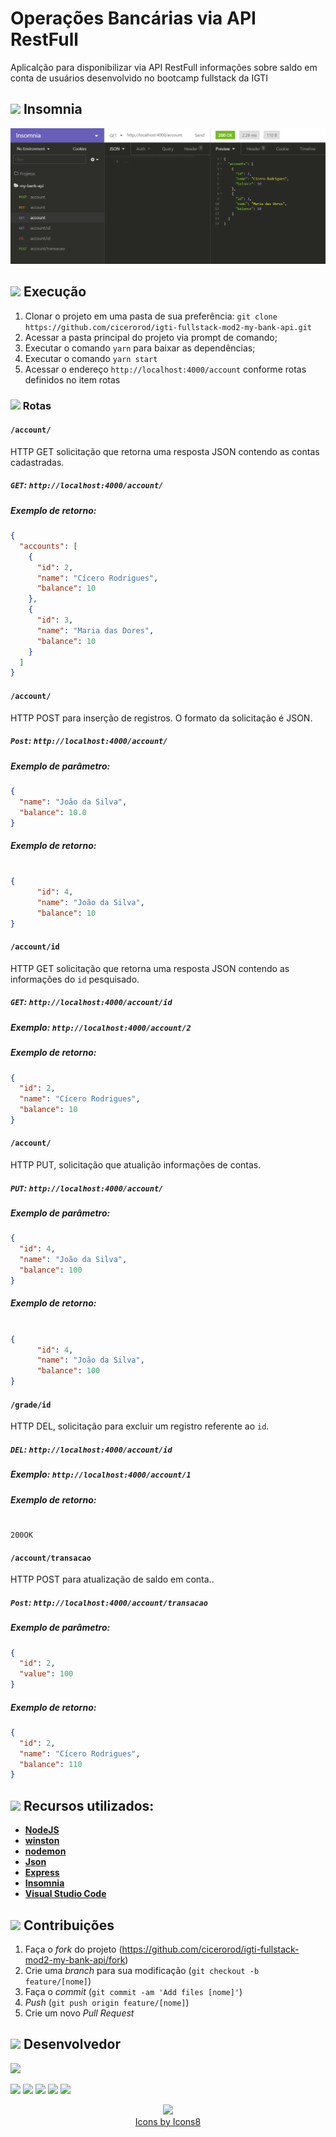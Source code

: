 # Operações Bancárias via API RestFull

Aplicalção para disponibilizar via API RestFull informações sobre saldo em conta de usuários desenvolvido no bootcamp fullstack da IGTI

## <img src="https://img.icons8.com/ios-filled/20/000000/browser-window.png"/> Insomnia

<p align="center">
  <img src="https://github.com/cicerorod/igti-fullstack-mod2-my-bank-api/blob/master/img/tela.PNG">
</p>

<!--
## ![](https://img.icons8.com/ios-glyphs/20/000000/api.png)  API

`<link>` : <https://randomuser.me/api/?seed=javascript&results=100&nat=BR&noinfo> -->

## ![](https://img.icons8.com/metro/20/000000/run-command.png) Execução

1. Clonar o projeto em uma pasta de sua preferência: `git clone https://github.com/cicerorod/igti-fullstack-mod2-my-bank-api.git`
2. Acessar a pasta principal do projeto via prompt de comando;
3. Executar o comando `yarn` para baixar as dependências;
4. Executar o comando `yarn start`
5. Acessar o endereço `http://localhost:4000/account` conforme rotas definidos no item rotas

### ![](https://img.icons8.com/metro/20/000000/run-command.png) Rotas

#### `/account/`

HTTP GET solicitação que retorna uma resposta JSON contendo as contas cadastradas.

##### `GET`: `http://localhost:4000/account/`

##### Exemplo de retorno:

```json
{
  "accounts": [
    {
      "id": 2,
      "name": "Cícero Rodrigues",
      "balance": 10
    },
    {
      "id": 3,
      "name": "Maria das Dores",
      "balance": 10
    }
  ]
}
```

#### `/account/`

HTTP POST para inserção de registros. O formato da solicitação é JSON.

##### `Post`: `http://localhost:4000/account/`

##### Exemplo de parâmetro:

```json
{
  "name": "João da Silva",
  "balance": 10.0
}
```

##### Exemplo de retorno:

```Json

{
      "id": 4,
      "name": "João da Silva",
      "balance": 10
}

```

#### `/account/id`

HTTP GET solicitação que retorna uma resposta JSON contendo as informações do `id` pesquisado.

##### `GET`: `http://localhost:4000/account/id`

##### Exemplo: `http://localhost:4000/account/2`

##### Exemplo de retorno:

```json
{
  "id": 2,
  "name": "Cícero Rodrigues",
  "balance": 10
}
```

#### `/account/`

HTTP PUT, solicitação que atualição informações de contas.

##### `PUT`: `http://localhost:4000/account/`

##### Exemplo de parâmetro:

```json
{
  "id": 4,
  "name": "João da Silva",
  "balance": 100
}
```

##### Exemplo de retorno:

```Json

{
      "id": 4,
      "name": "João da Silva",
      "balance": 100
}

```

#### `/grade/id`

HTTP DEL, solicitação para excluir um registro referente ao `id`.

##### `DEL`: `http://localhost:4000/account/id`

##### Exemplo: `http://localhost:4000/account/1`

##### Exemplo de retorno:

```Request

200OK

```

#### `/account/transacao`

HTTP POST para atualização de saldo em conta..

##### `Post`: `http://localhost:4000/account/transacao`

##### Exemplo de parâmetro:

```json
{
  "id": 2,
  "value": 100
}
```

##### Exemplo de retorno:

```Json
{
  "id": 2,
  "name": "Cícero Rodrigues",
  "balance": 110
}

```

<!-- :hammer:-->

## ![](https://img.icons8.com/ios-filled/20/000000/hammer.png) Recursos utilizados:

- **[NodeJS](https://nodejs.org/en/)**
- **[winston]()**
- **[nodemon]()**
- **[Json](https://www.w3schools.com/js/js_json_intro.asp)**
- **[Express](http://expressjs.com/)**
- **[Insomnia](https://insomnia.rest/download/)**
- **[Visual Studio Code](https://code.visualstudio.com/?WT.mc_id=hackingcarreira_wmc-github-gllemos)**

## ![](https://img.icons8.com/ios-glyphs/20/000000/pull-request.png) Contribuições

1. Faça o _fork_ do projeto (<https://github.com/cicerorod/igti-fullstack-mod2-my-bank-api/fork>)
2. Crie uma _branch_ para sua modificação (`git checkout -b feature/[nome]`)
3. Faça o _commit_ (`git commit -am 'Add files [nome]'`)
4. _Push_ (`git push origin feature/[nome]`)
5. Crie um novo _Pull Request_

## ![](https://img.icons8.com/ios-glyphs/22/000000/code-file.png) Desenvolvedor

<img src="https://avatars.githubusercontent.com/cicerorod" width=115>

[![](https://img.icons8.com/fluent/30/000000/github.png)](https://github.com/cicerorod)
[![](https://img.icons8.com/metro/25/000000/linkedin.png)](https://www.linkedin.com/in/c%C3%ADcero-rodrigues-89623784/)
[![](https://img.icons8.com/metro/25/000000/facebook.png)](https://www.facebook.com/cicero.rodrigues.90834)
[![](https://img.icons8.com/material-rounded/29/000000/instagram-new.png)](https://www.instagram.com/cicero_rod/)
[![](https://img.icons8.com/metro/26/000000/email.png)](mailto:cicerorod@gmail.com)

<p align="center">
  <img src="https://img.icons8.com/wired/32/000000/icons8-new-logo.png" >
  </br>
  <a href="https://icons8.com/icon/">Icons by Icons8</a>
  
</p>
